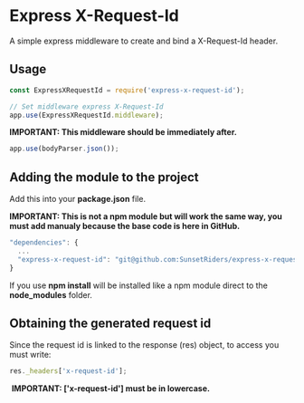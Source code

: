 # Express X-Request-Id

A simple express middleware to create and bind a X-Request-Id header.

## Usage

```javascript
const ExpressXRequestId = require('express-x-request-id');

// Set middleware express X-Request-Id
app.use(ExpressXRequestId.middleware);
```

**IMPORTANT: This middleware should be immediately after.**

```javascript
app.use(bodyParser.json());
```

## Adding the module to the project

Add this into your **package.json** file.

**IMPORTANT: This is not a npm module but will work the same way, you must add manualy because the base code is here in GitHub.**

```javascript
"dependencies": {
  ...
  "express-x-request-id": "git@github.com:SunsetRiders/express-x-request-id.git"
}
 ```
 
 If you use **npm install** will be installed like a npm module direct to the **node_modules** folder.
 
 
 ## Obtaining the generated request id
 
 Since the request id is linked to the response (res) object, to access you must write:
 
 ```javascript
 res._headers['x-request-id'];
  ```
  
  **IMPORTANT: ['x-request-id'] must be in lowercase.**

